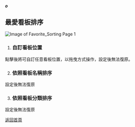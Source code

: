 ##### o
## 最愛看板排序

![Image of Favorite_Sorting Page 1](../v1/images/favorite_sorting_1.png)  

1. ### 自訂看板位置
點擊後將可自訂任意看板位置，以拖曳方式操作，設定後無法復原。

2. ### 依照看板名稱排序
設定後無法復原

3. ### 依照看板分類排序
設定後無法復原

[返回首頁](https://kimieno.github.io/android.pitt) 